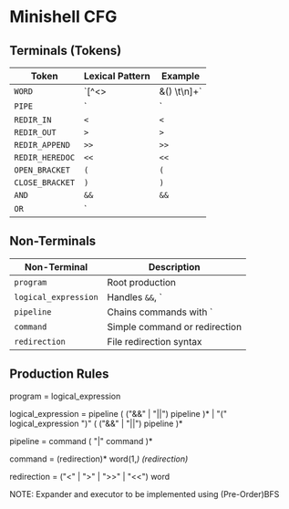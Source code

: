 # Minishell CFG

## Terminals (Tokens)
| Token            | Lexical Pattern       | Example         |
|------------------|-----------------------|-----------------|
| `WORD`           | `[^<>|&() \t\n]+`    | `"ls"`, `"-l"`  |
| `PIPE`           | `|`                   | `|`             |
| `REDIR_IN`       | `<`                   | `<`             |
| `REDIR_OUT`      | `>`                   | `>`             |
| `REDIR_APPEND`   | `>>`                  | `>>`            |
| `REDIR_HEREDOC`  | `<<`                  | `<<`            |
| `OPEN_BRACKET`   | `(`                   | `(`             |
| `CLOSE_BRACKET`  | `)`                   | `)`             |
| `AND`            | `&&`                  | `&&`            |
| `OR`             | `||`                  | `||`            |

## Non-Terminals
| Non-Terminal       | Description                          |
|--------------------|--------------------------------------|
| `program`          | Root production                      |
| `logical_expression`| Handles `&&`, `||`, and `( )` groups |
| `pipeline`         | Chains commands with `|`            |
| `command`          | Simple command or redirection        |
| `redirection`      | File redirection syntax              |

## Production Rules
program          = logical_expression

logical_expression 
                = pipeline ( ("&&" | "||") pipeline )*
                | "(" logical_expression ")" ( ("&&" | "||") pipeline )*

pipeline        = command ( "|" command )*

command         = (redirection)* word(1,*) (redirection)*

redirection     = ("<" | ">" | ">>" | "<<") word

NOTE:
    Expander and executor to be implemented using (Pre-Order)BFS
